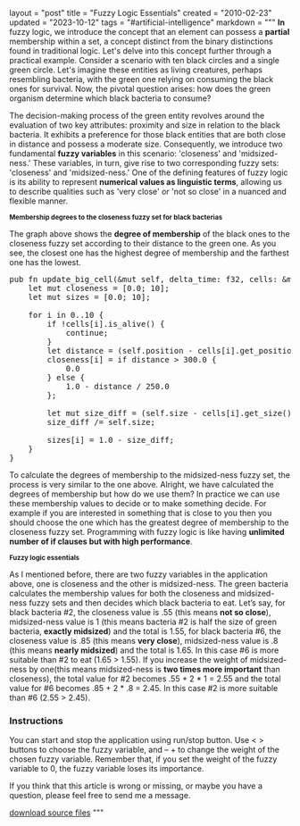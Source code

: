 layout = "post"
title = "Fuzzy Logic Essentials"
created = "2010-02-23"
updated = "2023-10-12"
tags = "#artificial-intelligence"
markdown = """
**In** fuzzy logic, we introduce the concept that an element can possess a **partial** membership within a set, a concept distinct from the binary distinctions found in traditional logic. Let's delve into this concept further through a practical example. Consider a scenario with ten black circles and a single green circle. Let's imagine these entities as living creatures, perhaps resembling bacteria, with the green one relying on consuming the black ones for survival. Now, the pivotal question arises: how does the green organism determine which black bacteria to consume?

The decision-making process of the green entity revolves around the evaluation of two key attributes: proximity and size in relation to the black bacteria. It exhibits a preference for those black entities that are both close in distance and possess a moderate size. Consequently, we introduce two fundamental **fuzzy variables** in this scenario: 'closeness' and 'midsized-ness.' These variables, in turn, give rise to two corresponding fuzzy sets: 'closeness' and 'midsized-ness.' One of the defining features of fuzzy logic is its ability to represent **numerical values as linguistic terms**, allowing us to describe qualities such as 'very close' or 'not so close' in a nuanced and flexible manner.

<sup>**Membership degrees to the closeness fuzzy set for black bacterias**</sup>
<div>
  <canvas id="fuzzySets"></canvas>
</div>
<script src="https://cdn.jsdelivr.net/npm/chart.js"></script>

<script>
  const ctx = document.getElementById('fuzzySets');

  new Chart(ctx, {
    type: 'line',
    data: {
    labels: [0, 25, 50, 75, 100, 125, 150, 175, 200, 225, 250],
    datasets: [{
        label: 'Promixity membership',
        data: [1, 0.80, 0.64, 0.48, 0.36, 0.25, 0.16, 0.09, 0.04, 0.01, 0],
        fill: false,
        borderColor: '#1c1c1c',
        tension: 0.1
    },
    {
        label: 'Size membership',
        data: [0, 0.0625, 0.125, 0.1875, 0.25, 0.3125, 0.375, 0.4375, 0.5, 0.5625, 0.625],
        fill: false,
        borderColor: '#ff9d0b',
        tension: 0.1
    }]
    },
  });
</script>

<!-- ![fuzzy chart](/assets/2010/fuzzy_logic_essentials_chart.jpg)   -->
The graph above shows the **degree of membership** of the black ones to the closeness fuzzy set according to their distance to the green one. As you see, the closest one has the highest degree of membership and the farthest one has the lowest.

<pre class="prettyprint linenums">
pub fn update_big_cell(&mut self, delta_time: f32, cells: &mut Vec<Cell>) {
    let mut closeness = [0.0; 10];
    let mut sizes = [0.0; 10];

    for i in 0..10 {
        if !cells[i].is_alive() {
            continue;
        }
        let distance = (self.position - cells[i].get_position()).length();
        closeness[i] = if distance > 300.0 {
            0.0
        } else {
            1.0 - distance / 250.0
        };

        let mut size_diff = (self.size - cells[i].get_size()).abs();
        size_diff /= self.size;

        sizes[i] = 1.0 - size_diff;
    }
}
</pre>

To calculate the degrees of membership to the midsized-ness fuzzy set, the process is very similar to the one above. Alright, we have calculated the degrees of membership but how do we use them? In practice we can use these membership values to decide or to make something decide. For example if you are interested in something that is close to you then you should choose the one which has the greatest degree of membership to the closeness fuzzy set. Programming with fuzzy logic is like having **unlimited number of if clauses but with high performance**.

<sup>**Fuzzy logic essentials**</sup>
<canvas id="glcanvas"></canvas>
<!-- Minified and statically hosted version of https://github.com/not-fl3/miniquad/blob/master/native/sapp-wasm/js/gl.js -->
<script src="https://not-fl3.github.io/miniquad-samples/gl.js"></script>
<script>load('/assets/2010/fuzzy_logic_essentials.wasm');</script><!-- Your compiled wasm file -->


As I mentioned before, there are two fuzzy variables in the application above, one is closeness and the other is midsized-ness. The green bacteria calculates the membership values for both the closeness and midsized-ness fuzzy sets and then decides which black bacteria to eat. Let’s say, for black bacteria #2, the closeness value is .55 (this means **not so close**), midsized-ness value is 1 (this means bacteria #2 is half the size of green bacteria, **exactly midsized**) and the total is 1.55, for black bacteria #6, the closeness value is .85 (this means **very close**), midsized-ness value is .8 (this means **nearly midsized**) and the total is 1.65. In this case #6 is more suitable than #2 to eat (1.65 > 1.55). If you increase the weight of midsized-ness by one(this means midsized-ness is **two times more important** than closeness), the total value for #2 becomes .55 + 2 * 1 = 2.55 and the total value for #6 becomes .85 + 2 * .8 = 2.45. In this case #2 is more suitable than #6 (2.55 > 2.45).

### Instructions

You can start and stop the application using run/stop button. Use < > buttons to choose the fuzzy variable, and – + to change the weight of the chosen fuzzy variable. Remember that, if you set the weight of the fuzzy variable to 0, the fuzzy variable loses its importance.

If you think that this article is wrong or missing, or maybe you have a question, please feel free to send me a message.

[download source files](/assets/2010/fuzzy_logic_essentials_source.zip)
"""
